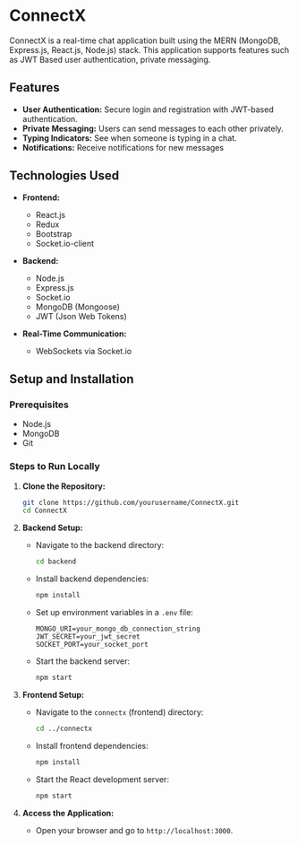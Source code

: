 # ConnectX
ConnectX is a real-time chat application built using the MERN (MongoDB, Express.js, React.js, Node.js) stack. This application supports features such as JWT Based user authentication, private messaging.

## Features

- **User Authentication:** Secure login and registration with JWT-based authentication.
- **Private Messaging:** Users can send messages to each other privately.
- **Typing Indicators:** See when someone is typing in a chat.
- **Notifications:** Receive notifications for new messages

## Technologies Used

- **Frontend:**
  - React.js
  - Redux
  - Bootstrap
  - Socket.io-client

- **Backend:**
  - Node.js
  - Express.js
  - Socket.io
  - MongoDB (Mongoose)
  - JWT (Json Web Tokens)

- **Real-Time Communication:**
  - WebSockets via Socket.io

## Setup and Installation

### Prerequisites

- Node.js
- MongoDB
- Git

### Steps to Run Locally

1. **Clone the Repository:**
   ```bash
   git clone https://github.com/yourusername/ConnectX.git
   cd ConnectX
1. **Backend Setup:**

   - Navigate to the backend directory:
     ```bash
     cd backend
     ```

   - Install backend dependencies:
     ```bash
     npm install
     ```

   - Set up environment variables in a `.env` file:
     ```env
     MONGO_URI=your_mongo_db_connection_string
     JWT_SECRET=your_jwt_secret
     SOCKET_PORT=your_socket_port
     ```

   - Start the backend server:
     ```bash
     npm start
     ```

2. **Frontend Setup:**

   - Navigate to the `connectx` (frontend) directory:
     ```bash
     cd ../connectx
     ```

   - Install frontend dependencies:
     ```bash
     npm install
     ```

   - Start the React development server:
     ```bash
     npm start
     ```

3. **Access the Application:**

   - Open your browser and go to `http://localhost:3000`.